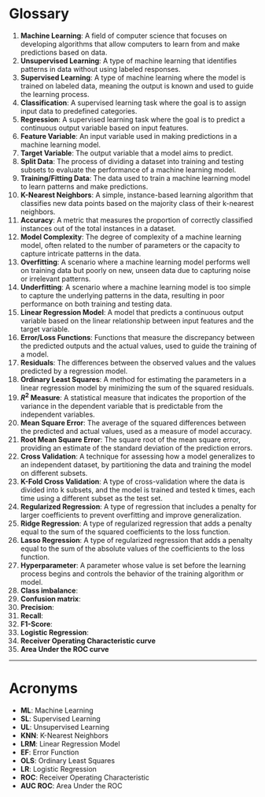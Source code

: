 # Glossary
1. **Machine Learning**: A field of computer science that focuses on developing algorithms that allow computers to learn from and make predictions based on data.
2. **Unsupervised Learning**: A type of machine learning that identifies patterns in data without using labeled responses.
3. **Supervised Learning**: A type of machine learning where the model is trained on labeled data, meaning the output is known and used to guide the learning process.
4. **Classification**: A supervised learning task where the goal is to assign input data to predefined categories.
5. **Regression**: A supervised learning task where the goal is to predict a continuous output variable based on input features.
6. **Feature Variable**: An input variable used in making predictions in a machine learning model.
7. **Target Variable**: The output variable that a model aims to predict.
8. **Split Data**: The process of dividing a dataset into training and testing subsets to evaluate the performance of a machine learning model.
9. **Training/Fitting Data**: The data used to train a machine learning model to learn patterns and make predictions.
10. **K-Nearest Neighbors**: A simple, instance-based learning algorithm that classifies new data points based on the majority class of their k-nearest neighbors.
11. **Accuracy**: A metric that measures the proportion of correctly classified instances out of the total instances in a dataset.
12. **Model Complexity**: The degree of complexity of a machine learning model, often related to the number of parameters or the capacity to capture intricate patterns in the data.
13. **Overfitting**: A scenario where a machine learning model performs well on training data but poorly on new, unseen data due to capturing noise or irrelevant patterns.
14. **Underfitting**: A scenario where a machine learning model is too simple to capture the underlying patterns in the data, resulting in poor performance on both training and testing data.
15. **Linear Regression Model**: A model that predicts a continuous output variable based on the linear relationship between input features and the target variable.
16. **Error/Loss Functions**: Functions that measure the discrepancy between the predicted outputs and the actual values, used to guide the training of a model.
17. **Residuals**: The differences between the observed values and the values predicted by a regression model.
18. **Ordinary Least Squares**: A method for estimating the parameters in a linear regression model by minimizing the sum of the squared residuals.
19. **$R^2$ Measure**: A statistical measure that indicates the proportion of the variance in the dependent variable that is predictable from the independent variables.
20. **Mean Square Error**: The average of the squared differences between the predicted and actual values, used as a measure of model accuracy.
21. **Root Mean Square Error**: The square root of the mean square error, providing an estimate of the standard deviation of the prediction errors.
22. **Cross Validation**: A technique for assessing how a model generalizes to an independent dataset, by partitioning the data and training the model on different subsets.
23. **K-Fold Cross Validation**: A type of cross-validation where the data is divided into k subsets, and the model is trained and tested k times, each time using a different subset as the test set.
24. **Regularized Regression**: A type of regression that includes a penalty for larger coefficients to prevent overfitting and improve generalization.
25. **Ridge Regression**: A type of regularized regression that adds a penalty equal to the sum of the squared coefficients to the loss function.
26. **Lasso Regression**: A type of regularized regression that adds a penalty equal to the sum of the absolute values of the coefficients to the loss function.
27. **Hyperparameter**: A parameter whose value is set before the learning process begins and controls the behavior of the training algorithm or model.
28. **Class imbalance**: 
29. **Confusion matrix**:
30. **Precision**:
31. **Recall**:
32. **F1-Score**:
33. **Logistic Regression**:
34. **Receiver Operating Characteristic curve**
35. **Area Under the ROC curve**
---
# Acronyms
- **ML**: Machine Learning
- **SL**: Supervised Learning
- **UL**: Unsupervised Learning
- **KNN**: K-Nearest Neighbors
- **LRM**: Linear Regression Model
- **EF**: Error Function
- **OLS**: Ordinary Least Squares
- **LR**: Logistic Regression
- **ROC**: Receiver Operating Characteristic
- **AUC ROC**: Area Under the ROC